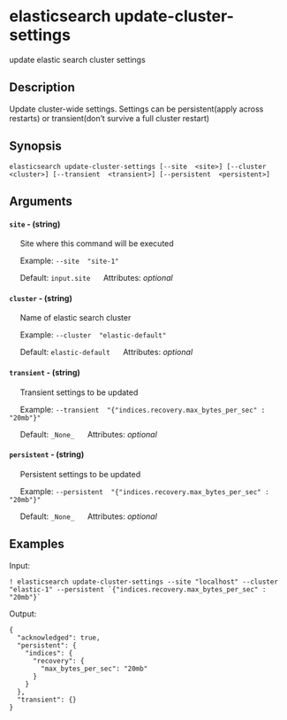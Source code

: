 # elasticsearch update-cluster-settings

update elastic search cluster settings

## Description

Update cluster-wide settings. Settings can be persistent(apply across restarts) or transient(don’t survive a full cluster restart)

## Synopsis

`elasticsearch update-cluster-settings [--site  <site>] [--cluster  <cluster>] [--transient  <transient>] [--persistent  <persistent>]`

## Arguments


#### `site` - (string)

&nbsp;&nbsp;&nbsp;&nbsp; Site where this command will be executed  

&nbsp;&nbsp;&nbsp;&nbsp; Example:  `--site  "site-1"`

&nbsp;&nbsp;&nbsp;&nbsp; Default: `input.site`
&nbsp;&nbsp;&nbsp;&nbsp; Attributes: _optional_  


#### `cluster` - (string)

&nbsp;&nbsp;&nbsp;&nbsp; Name of elastic search cluster  

&nbsp;&nbsp;&nbsp;&nbsp; Example:  `--cluster  "elastic-default"`

&nbsp;&nbsp;&nbsp;&nbsp; Default: `elastic-default`
&nbsp;&nbsp;&nbsp;&nbsp; Attributes: _optional_  


#### `transient` - (string)

&nbsp;&nbsp;&nbsp;&nbsp; Transient settings to be updated  

&nbsp;&nbsp;&nbsp;&nbsp; Example:  `--transient  "{"indices.recovery.max_bytes_per_sec" : "20mb"}"`

&nbsp;&nbsp;&nbsp;&nbsp; Default: `_None_`
&nbsp;&nbsp;&nbsp;&nbsp; Attributes: _optional_  


#### `persistent` - (string)

&nbsp;&nbsp;&nbsp;&nbsp; Persistent settings to be updated  

&nbsp;&nbsp;&nbsp;&nbsp; Example:  `--persistent  "{"indices.recovery.max_bytes_per_sec" : "20mb"}"`

&nbsp;&nbsp;&nbsp;&nbsp; Default: `_None_`
&nbsp;&nbsp;&nbsp;&nbsp; Attributes: _optional_  



## Examples

Input: 
```
! elasticsearch update-cluster-settings --site "localhost" --cluster "elastic-1" --persistent `{"indices.recovery.max_bytes_per_sec" : "20mb"}`
```
Output: 
```
{
  "acknowledged": true,
  "persistent": {
    "indices": {
      "recovery": {
        "max_bytes_per_sec": "20mb"
      }
    }
  },
  "transient": {}
}
```

